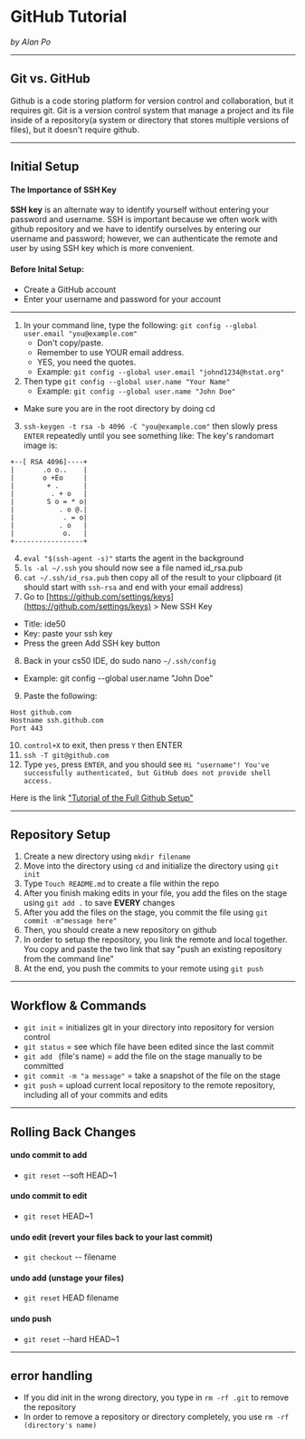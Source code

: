 # GitHub Tutorial

_by Alan Po_

---
## Git vs. GitHub
Github is a code storing platform for version control and collaboration, but it requires git.
Git is a version control system that manage a project and its file inside of a repository(a system or directory that stores multiple versions of files), but it doesn't require github.


---
## Initial Setup

#### The Importance of SSH Key
**SSH key** is an alternate way to identify yourself without entering your password and username. SSH is important because we often work with github repository and we have to identify ourselves by entering our username and password; however, we can authenticate the remote and user by using SSH key which is more convenient.

####  Before Inital Setup:
* Create a GitHub account
* Enter your username and password for your account
---
1. In your command line, type the following: `git config --global user.email "you@example.com"`
    * Don't copy/paste.
    * Remember to use YOUR email address.
    * YES, you need the quotes.
    * Example: `git config --global user.email "johnd1234@hstat.org"`
2. Then type `git config --global user.name "Your Name"`
    * Example: `git config --global user.name "John Doe"`
* Make sure you are in the root directory by doing cd
3. `ssh-keygen -t rsa -b 4096 -C "you@example.com"` then slowly press `ENTER` repeatedly until you see something like:
The key's randomart image is:
```
+--[ RSA 4096]----+
|       .o o..    |
|       o +Eo     |
|        + .      |
|         . + o   |
|        S o = * o|
|           . o @.|
|            . = o|
|           . o   |
|            o.   |
+-----------------+
```
4. `eval "$(ssh-agent -s)"` starts the agent in the background
5. `ls -al ~/.ssh` you should now see a file named id_rsa.pub
6. `cat ~/.ssh/id_rsa.pub` then copy all of the result to your clipboard (it should start with `ssh-rsa` and end with your email address)
7. Go to [https://github.com/settings/keys](https://github.com/settings/keys) > New SSH Key
  * Title: ide50
  * Key: paste your ssh key
  * Press the green Add SSH key button
8. Back in your cs50 IDE, do sudo nano `~/.ssh/config`
  * Example: git config --global user.name "John Doe"
9. Paste the following:
```
Host github.com
Hostname ssh.github.com
Port 443
```
10. `control+X` to exit, then press `Y` then ENTER
11. `ssh -T git@github.com`
12. Type `yes`, press `ENTER`, and you should see
`Hi "username"! You've successfully authenticated, but GitHub does not provide shell access.`

Here is the link ["Tutorial of the Full Github Setup"](https://github.com/hstatsep/ide50)


---
## Repository Setup
1. Create a new directory using `mkdir filename`
2. Move into the directory using `cd` and initialize the directory using `git init`
3. Type `Touch README.md` to create a file within the repo
4. After you finish making edits in your file, you add the files on the stage using `git add .` to save **EVERY** changes
5. After you add the files on the stage, you commit the file using `git commit -m"message here"`
6. Then, you should create a new repository on github
7. In order to setup the repository, you link the remote and local together. You copy and paste the two link that say "push an existing repository from the command line"
8. At the end, you push the commits to your remote using `git push `

---
## Workflow & Commands
* `git init` = initializes git in your directory into repository for version control
* `git status` = see which file have been edited since the last commit
* `git add ` (file's name) = add the file on the stage manually to be committed
* `git commit -m "a message"` = take a snapshot of the file on the stage
* `git push` = upload current local repository to the remote repository, including all of your commits and edits


---
## Rolling Back Changes
#### undo commit to add
* `git reset` --soft HEAD~1

#### undo commit to edit
* `git reset` HEAD~1
#### undo edit (revert your files back to your last commit)
* `git checkout` -- filename


#### undo add (unstage your files)
* `git reset` HEAD filename

#### undo push
* `git reset` --hard HEAD~1

---
## error handling
* If you did init in the wrong directory, you type in `rm -rf .git` to remove the repository
* In order to remove a repository or directory completely, you use `rm -rf (directory's name)`


